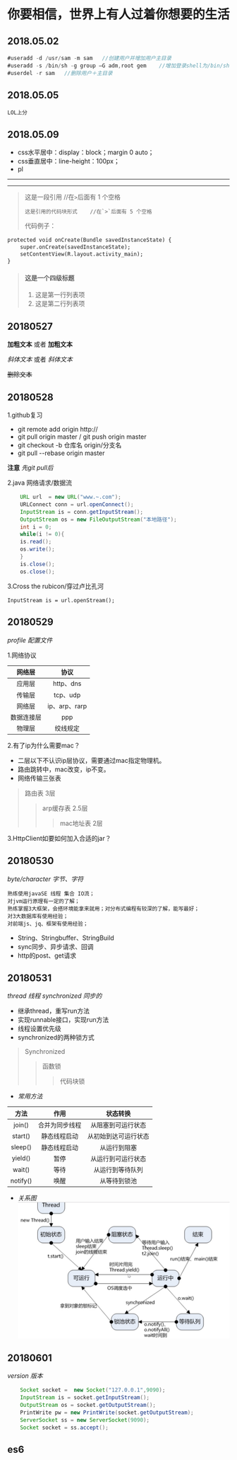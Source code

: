 # 你要相信，世界上有人过着你想要的生活
## 2018.05.02
``` java
#useradd -d /usr/sam -m sam   //创建用户并增加用户主目录
#useradd -s /bin/sh -g group –G adm,root gem    //增加登录shell为/bin/sh、增加主组group副组adm，root
#userdel -r sam   //删除用户＋主目录
```
## 2018.05.05  

    LOL上分

## 2018.05.09  
* css水平居中：display：block；margin 0 auto；  
* css垂直居中：line-height：100px；  
* pl

***  
---  

> 这是一段引用    //在`>`后面有 1 个空格
> 
>     这是引用的代码块形式    //在`>`后面有 5 个空格
>     
> 代码例子：
>   
    protected void onCreate(Bundle savedInstanceState) {
        super.onCreate(savedInstanceState);
        setContentView(R.layout.activity_main);
    }  

> #### 这是一个四级标题
> 
> 1. 这是第一行列表项
> 2. 这是第二行列表项
## 20180527

**加粗文本** 或者 __加粗文本__

*斜体文本*  或者 _斜体文本_

~~删除文本~~
## 20180528
1.github复习
* git remote add origin http://
* git pull origin master / git push origin master
* git checkout -b 仓库名 origin/分支名
* git pull --rebase origin master

**注意** *先git pull后*

2.java 网络请求/数据流  
```  java
    URL url  = new URL("www.~.com");
    URLConnect conn = url.openConnect();
    InputStream is = conn.getInputStream();
    OutputStream os = new FileOutputStream("本地路径");
    int i = 0;
    while(i != 0){
    is.read();
    os.write();
    }
    is.close();
    os.close();  
```
3.Cross the rubicon/穿过卢比孔河

    InputStream is = url.openStream();
    
## 20180529  
*profile 配置文件*

1.网络协议

|网络层|协议|
|:---:|:---:|
|应用层|http、dns|
|传输层|tcp、udp|
|网络层|ip、arp、rarp|
|数据连接层|ppp|
|物理层|绞线规定|

2.有了ip为什么需要mac？    
* 二层以下不认识ip层协议，需要通过mac指定物理机。  
* 路由跳转中，mac改变，ip不变。
* 网络传输三张表 

> 路由表 3层
> > arp缓存表 2.5层
> > >mac地址表 2层

3.HttpClient如要如何加入合适的jar？  
## 20180530 
*byte/character 字节、字符*

    熟练使用javaSE 线程 集合 IO流；
    对jvm运行原理有一定的了解；
    熟练掌握3大框架，会搭环境能拿来就用；对分布式编程有较深的了解，能写最好；
    对3大数据库有使用经验；
    对前端js、jq、框架有使用经验；

* String、Stringbuffer、StringBuild
* sync同步、异步请求、回调
* http的post、get请求
## 20180531
*thread 线程 synchronized 同步的*  

* 继承thread，重写run方法  
* 实现runnable接口，实现run方法  
* 线程设置优先级  
* synchronized的两种锁方式  
> Synchronized
> > 函数锁
> > >代码块锁
* *常用方法*

|方法|作用|状态转换|
|:---:|:---:|:---:|
|join()|合并为同步线程|从阻塞到可运行状态|
|start()|静态线程启动|从初始到达可运行状态|
|sleep()|静态线程启动|从运行到阻塞|
|yield()|暂停|从运行到可运行状态|
|wait()|等待|从运行到等待队列|
|notify()|唤醒|从等待到锁池|

* *关系图*
![123](https://github.com/jiahanglee/gitbook/raw/master/搜狗截图20180531165418.png)
## 20180601
*version 版本*
```  java   
    Socket socket =  new Socket("127.0.0.1",9090);
    InputStream is = socket.getInputStream();
    OutputStream os = socket.getOutputStream();
    PrintWrite pw = new PrintWrite(socket.getOutputStream);
    ServerSocket ss = new ServerSocket(9090);
    Socket socket = ss.accept();
```    

























    
  
  
  
  
  
  
  
  
  
  
  
  
  
  
  
  
  
  
  
  
  
  
  
  
  
  
  
  
  
  ## es6



